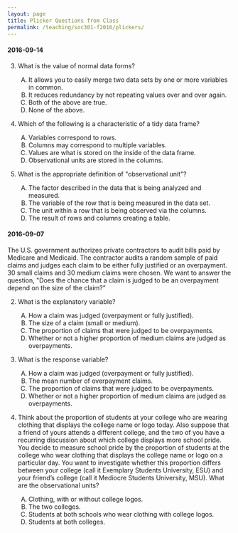 ```yaml
---
layout: page
title: Plicker Questions from Class
permalink: /teaching/soc301-f2016/plickers/
---
```



<style type="text/css">
    ul { list-style-type: upper-alpha; }
</style>

#### 2016-09-14

3. What is the value of normal data forms?
    - It allows you to easily merge two data sets by one or more variables in common.
    - It reduces redundancy by not repeating values over and over again.
    - Both of the above are true.
    - None of the above.

2. Which of the following is a characteristic of a tidy data frame?
    - Variables correspond to rows.
    - Columns may correspond to multiple variables.
    - Values are what is stored on the inside of the data frame.
    - Observational units are stored in the columns.
    
1. What is the appropriate definition of "observational unit"?
    - The factor described in the data that is being analyzed and measured.
    - The variable of the row that is being measured in the data set.
    - The unit within a row that is being observed via the columns.
    - The result of rows and columns creating a table.

#### 2016-09-07

The U.S. government authorizes private contractors to audit bills paid by Medicare and Medicaid. The contractor audits a random sample of paid claims and judges each claim to be either fully justified or an overpayment.  30 small claims and 30 medium claims were chosen. We want to answer the question, "Does the chance that a claim is judged to be an overpayment depend on the size of the claim?”  

2. What is the explanatory variable?
    - How a claim was judged (overpayment or fully justified).
    - The size of a claim (small or medium).
    - The proportion of claims that were judged to be overpayments.
    - Whether or not a higher proportion of medium claims are judged as overpayments.

3. What is the response variable?
    - How a claim was judged (overpayment or fully justified).
    - The mean number of overpayment claims.
    - The proportion of claims that were judged to be overpayments.
    - Whether or not a higher proportion of medium claims are judged as overpayments.

4. Think about the proportion of students at your college who are wearing clothing that displays the college name or logo today. Also suppose that a friend of yours attends a different college, and the two of you have a recurring discussion about which college displays more school pride. You decide to measure school pride by the proportion of students at the college who wear clothing that displays the college name or logo on a particular day. You want to investigate whether this proportion differs between your college (call it Exemplary Students University, ESU) and your friend’s college (call it Mediocre Students University, MSU). What are the observational units?
    - Clothing, with or without college logos.
    - The two colleges.
    - Students at both schools who wear clothing with college logos.
    - Students at both colleges.